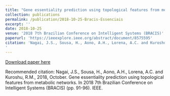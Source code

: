 ```yaml
---
title: "Gene essentiality prediction using topological features from metabolic networks"
collection: publications
permalink: /publication/2018-10-25-Bracis-Essenciais
excerpt: ''
date: 2018-10-25
venue: '2018 7th Brazilian Conference on Intelligent Systems (BRACIS)'
paperurl: 'https://ieeexplore.ieee.org/abstract/document/8575595'
citation: 'Nagai, J.S., Sousa, H., Aono, A.H., Lorena, A.C. and Kuroshu, R.M., 2018, October. Gene essentiality prediction using topological features from metabolic networks. In 2018 7th Brazilian Conference on Intelligent Systems (BRACIS) (pp. 91-96). IEEE.
'
---
```


[Download paper here](http://academicpages.github.io/files/paper3.pdf)

Recommended citation: Nagai, J.S., Sousa, H., Aono, A.H., Lorena, A.C. and Kuroshu, R.M., 2018, October. Gene essentiality prediction using topological features from metabolic networks. In 2018 7th Brazilian Conference on Intelligent Systems (BRACIS) (pp. 91-96). IEEE.
